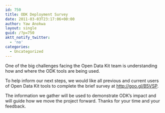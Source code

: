 ```yaml
---
id: 750
title: ODK Deployment Survey
date: 2011-03-03T23:17:06+00:00
author: Yaw Anokwa
layout: single
guid: /?p=750
aktt_notify_twitter:
  - 'no'
categories:
  - Uncategorized
---
```

One of the big challenges facing the Open Data Kit team is understanding how and where the ODK tools are being used. 

To help inform our next steps, we would like all previous and current users of Open Data Kit tools to complete the brief survey at <http://goo.gl/B5VSP>.

The information we gather will be used to demonstrate ODK&#8217;s impact and will guide how we move the project forward. Thanks for your time and your feedback.
